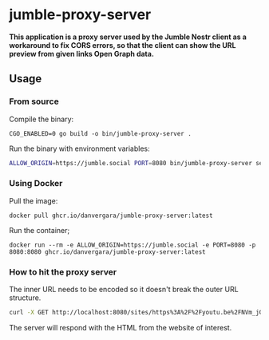 # jumble-proxy-server

__This application is a proxy server used by the Jumble Nostr client as a workaround to fix CORS errors, so that the client can show the URL preview from given links Open Graph data.__

## Usage

### From source

Compile the binary:

```
CGO_ENABLED=0 go build -o bin/jumble-proxy-server .
```

Run the binary with environment variables:

```sh
ALLOW_ORIGIN=https://jumble.social PORT=8080 bin/jumble-proxy-server server
```

### Using Docker

Pull the image:

```
docker pull ghcr.io/danvergara/jumble-proxy-server:latest
```

Run the container;

```
docker run --rm -e ALLOW_ORIGIN=https://jumble.social -e PORT=8080 -p 8080:8080 ghcr.io/danvergara/jumble-proxy-server:latest

```

### How to hit the proxy server

The inner URL needs to be encoded so it doesn't break the outer URL structure.

```sh
curl -X GET http://localhost:8080/sites/https%3A%2F%2Fyoutu.be%2FNVm_jGdwTjQ%3Fsi%3DblYLT44WrrPjL9gU
```

The server will respond with the HTML from the website of interest.
